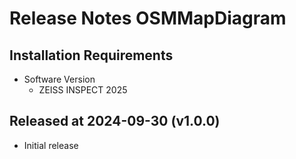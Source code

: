 # Release Notes OSMMapDiagram

## Installation Requirements

* Software Version
  * ZEISS INSPECT 2025

## Released at 2024-09-30 (v1.0.0)

* Initial release